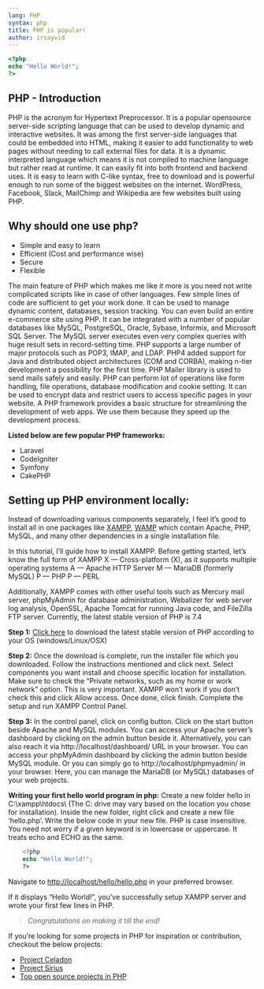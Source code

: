```yaml
---
lang: PHP
syntax: php
title: PHP is popular!
author: irsayvid
---
```


```php
<?php
echo "Hello World!";
?>
```

## PHP - Introduction

PHP is the acronym for Hypertext Preprocessor. It is a popular opensource server-side scripting language that can be used to develop dynamic and interactive websites. It was among the first server-side languages that could be embedded into HTML, making it easier to add functionality to web pages without needing to call external files for data. It is a dynamic interpreted language which means it is not compiled to machine language but rather read at runtime. It can easily fit into both frontend and backend uses. It is easy to learn with C-like syntax, free to download and is powerful enough to run some of the biggest websites on the internet. WordPress, Facebook, Slack, MailChimp and Wikipedia are few websites built using PHP.

## Why should one use php?

- Simple and easy to learn
- Efficient (Cost and performance wise)
- Secure
- Flexible

The main feature of PHP which makes me like it more is you need not write complicated scripts like in case of other languages. Few simple lines of code are sufficient to get your work done. It can be used to manage dynamic content, databases, session tracking. You can even build an entire e-commerce site using PHP. It can be integrated with a number of popular databases like MySQL, PostgreSQL, Oracle, Sybase, Informix, and Microsoft SQL Server. The MySQL server executes even very complex queries with huge result sets in record-setting time. PHP supports a large number of major protocols such as POP3, IMAP, and LDAP. PHP4 added support for Java and distributed object architectures (COM and CORBA), making n-tier development a possibility for the first time. PHP Mailer library is used to send mails safely and easily. PHP can perform lot of operations like form handling, file operations, database modification and cookie setting. It can be used to encrypt data and restrict users to access specific pages in your website.
A PHP framework provides a basic structure for streamlining the development of web apps. We use them because they speed up the development process.

**Listed below are few popular PHP frameworks:**

- Laravel
- CodeIgniter
- Symfony
- CakePHP

## Setting up PHP environment locally:

Instead of downloading various components separately, I feel it’s good to install all in one packages like [XAMPP]( https://www.apachefriends.org/index.html), [WAMP]( https://www.wampserver.com/en/) which contain Apache, PHP, MySQL, and many other dependencies in a single installation file.

In this tutorial, I’ll guide how to install XAMPP. Before getting started, let’s know the full form of XAMPP
X — Cross-platform (X), as it supports multiple operating systems
A — Apache HTTP Server
M — MariaDB (formerly MySQL)
P — PHP
P — PERL

Additionally, XAMPP comes with other useful tools such as Mercury mail server, phpMyAdmin for database administration, Webalizer for web server log analysis, OpenSSL, Apache Tomcat for running Java code, and FileZilla FTP server.
Currently, the latest stable version of PHP is 7.4

**Step 1:**
[Click here](https://www.apachefriends.org/download.html) to download the latest stable version of PHP according to your OS (windows/Linux/OSX)

**Step 2:**
Once the download is complete, run the installer file which you downloaded. Follow the instructions mentioned and click next. Select components you want install and choose specific location for installation. Make sure to check the “Private networks, such as my home or work network” option. This is very important. XAMPP won’t work if you don’t check this and click Allow access. Once done, click finish.
Complete the setup and run XAMPP Control Panel.

**Step 3:**
In the control panel, click on config button. Click on the start button beside Apache and MySQL modules. You can access your Apache server’s dashboard by clicking on the admin button beside it. Alternatively, you can also reach it via http://localhost/dashboard/ URL in your browser.
You can access your phpMyAdmin dashboard by clicking the admin button beside MySQL module. Or you can simply go to http://localhost/phpmyadmin/ in your browser. Here, you can manage the MariaDB (or MySQL) databases of your web projects.

**Writing your first hello world program in php:**
Create a new folder hello in C:\xampp\htdocs\ (The C: drive may vary based on the location you chose for installation). Inside the new folder, right click and create a new file ‘hello.php’. Write the below code in your new file. PHP is case insensitive. You need not worry if a given keyword is in lowercase or uppercase. It treats echo and ECHO as the same.

```php
    <?php
    echo "Hello World!";
    ?>
```

Navigate to [http://localhost/hello/hello.php](http://localhost/hello/hello.php) in your preferred browser.

If it displays “Hello World!”, you’ve successfully setup XAMPP server and wrote your first few lines in PHP.

> *Congratulations on making it till the end!*

If you’re looking for some projects in PHP for inspiration or contribution, checkout the below projects:

- [Project Celadon](https://github.com/Webwiznitr/Project-celadon-2.0)
- [Project Sirius](https://github.com/CYBORG-NIT-ROURKELA/project-sirius)
- [Top open source projects in PHP]( https://github.com/trending/php)